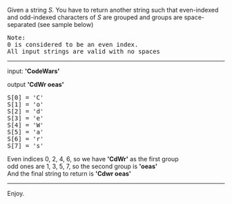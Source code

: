 Given a string <i>S.</i>
You have to return another string such that even-indexed and odd-indexed characters of <i>S</i> are grouped and groups are space-separated (see sample below)
<pre>
Note: 
0 is considered to be an even index. 
All input strings are valid with no spaces
</pre>
<hr>
input:
<b>'CodeWars'</b>

output
<b>'CdWr oeas'</b>
<pre>
S[0] = 'C'
S[1] = 'o'
S[2] = 'd'
S[3] = 'e'
S[4] = 'W'
S[5] = 'a'
S[6] = 'r'
S[7] = 's'
</pre>

Even indices 0, 2, 4, 6, so we have <b>'CdWr'</b> as the first group<br/>
odd ones are 1, 3, 5, 7, so the second group is <b>'oeas'</b><br/>
And the final string to return is <b>'Cdwr oeas'</b><br/>
<hr>
Enjoy.